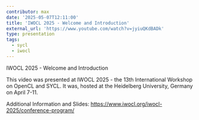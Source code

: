 ```yaml
---
contributor: max
date: '2025-05-07T12:11:00'
title: 'IWOCL 2025 - Welcome and Introduction'
external_url: 'https://www.youtube.com/watch?v=jyiuQKdBADk'
type: presentation
tags:
  - sycl
  - iwocl
---
```


IWOCL 2025 - Welcome and Introduction

This video was presented at IWOCL 2025 - the 13th International Workshop on OpenCL and SYCL. 
It was, hosted at the Heidelberg University, Germany on April 7-11.

Additional Information and Slides: 
https://www.iwocl.org/iwocl-2025/conference-program/
